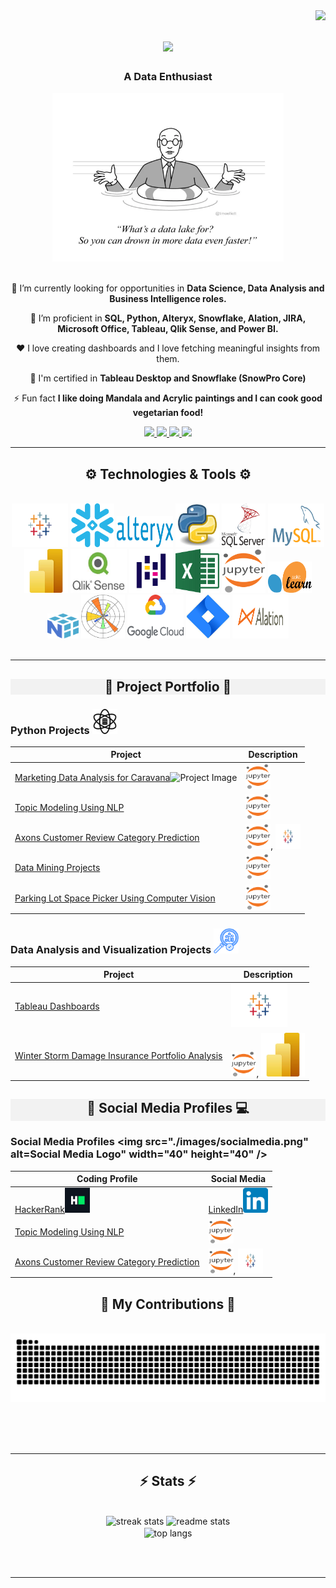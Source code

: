 <img align="right" src="https://visitor-badge.laobi.icu/badge?page_id=sirrikademani.sirrikademani" />


<h1 align="center">
    <img src="https://readme-typing-svg.herokuapp.com/?font=Righteous&size=35&center=true&vCenter=true&width=500&height=70&duration=4000&lines=Hi+There!+👋;+I'm+Siri+Kademani!;" />
</h1>


<h3 align="center">A Data Enthusiast</h3>
<div align="center">
<img src="./images/datalake.png" alt="DataLake Quote Logo" width="370" height="270" />
</div>
<br/>

<div align="center">
 
🔭 I’m currently looking for opportunities in **Data Science, Data Analysis and Business Intelligence roles.**
 
🌱 I’m proficient in **SQL, Python, Alteryx, Snowflake, Alation, JIRA, Microsoft Office, Tableau, Qlik Sense, and Power BI.**

❤️ I love creating dashboards and I love fetching meaningful insights from them.

💬 I'm certified in **Tableau Desktop and Snowflake (SnowPro Core)**

⚡ Fun fact **I like doing Mandala and Acrylic paintings and I can cook good vegetarian food!**

 </div>
 
<div align="center"> 
  <a href="mailto:skademan@asu.edu">
    <img src="https://img.shields.io/badge/Gmail-333333?style=for-the-badge&logo=gmail&logoColor=red" />
  </a>
  <a href="https://www.linkedin.com/in/sirimk/" target="_blank">
    <img src="https://img.shields.io/badge/LinkedIn-0077B5?style=for-the-badge&logo=linkedin&logoColor=white" target="_blank" />
  </a>
  <a href="https://sirrikademani.github.io/Siri_Kademani.github.io/" target="_blank">
     <img src="https://img.shields.io/badge/Portfolio-FF5722?style=for-the-badge&logo=todoist&logoColor=white" target="_blank" /> <!-- sqlite, safari, google-chrome are other good icon options -->
  </a>
  <a href="https://public.tableau.com/app/profile/siri1111/vizzes" target="_blank">
     <img src="https://img.shields.io/badge/Tableau-ECD53F?style=for-the-badge&logo=graph&logoColor=Green" target="_blank" /> <!-- sqlite, safari, google-chrome are other good icon options -->
  </a>
</div>

 <hr/>
 
</div>


<div align="center">
  <h2>⚙️ Technologies & Tools ⚙️</h2>
  <br/>
  
  <img src="./images/tableau.png" alt="Tableau" width="90" height="70" />
  <img src="./images/snowflake.png" alt="snowflake Logo" width="70" height="70" />
  <img src="./images/alteryx.png" alt="Alteryx Logo" width="90" height="50" />
  <img src="./images/python.png" alt="Python" width="70" height="70" />
  <img src="./images/sqlserver.png" alt="Microsoft SQL Logo" width="70" height="70" />
  <img src="./images/mysql.png" alt="My SQL Logo" width="90" height="70" />
  <img src="./images/powerbi.png" alt="Power BI Logo" width="70" height="70" />
  <img src="./images/qliksense.png" alt="Qlik Sense Logo" width="90" height="70" />
  <img src="./images/pandas.png" alt="Pandas Logo" width="70" height="70" />
  <img src="./images/excel.png" alt="MS Excel Logo" width="70" height="70" />
  <img src="./images/jupyter.png" alt="Jupyter logo" width="70" height="70" />
  <img src="./images/sklearn.png" alt="SKlearn Logo" width="70" height="50" />
  <img src="./images/numpy.png" alt="Numpy Logo" width="50" height="40" />
  <img src="./images/matplot.png" alt="Matplotlib Logo" width="70" height="70" />
  <img src="./images/gcp.png" alt="GCP Logo" width="90" height="70" />
  <img src="./images/jira.png" alt="Jira Logo" width="70" height="70" />
  <img src="./images/alation.png" alt="Alation Logo" width="90" height="70" />
  <br/>
</div>

<br/>

<hr/>

<div align="center">
    <h2 style="background-color: #f2f2f2;">🚀 Project Portfolio 🚀 </h2>
</div>


### Python Projects <img src="./images/datascience.png" alt="Data Science Logo" width="40" height="40" />
| Project | Description |
| --- | --- | 
| [Marketing Data Analysis for Caravana](https://github.com/YourUsername/Marketing-Data-Analysis-for-Caravana)<img src="./images/picture1.png" alt="Project Image" width="40" height="40" /> | <img src="./images/jupyter.png" alt="Jupyter logo" width="40" height="40" /> | 
| [Topic Modeling Using NLP](https://github.com/YourUsername/Topic-Modeling-Using-NLP) | <img src="./images/jupyter.png" alt="Jupyter logo" width="40" height="40" /> | 
| [Axons Customer Review Category Prediction](https://github.com/YourUsername/Axons-Customer-Review-Category-prediction) | <img src="./images/jupyter.png" alt="Jupyter logo" width="40" height="40" />, <img src="./images/tableau.png" alt="Tableau logo" width="40" height="40" /> | 
| [Data Mining Projects](https://github.com/YourUsername/DataMiningProjects) | <img src="./images/jupyter.png" alt="Jupyter logo" width="40" height="40" /> | 
| [Parking Lot Space Picker Using Computer Vision](https://github.com/YourUsername/ParkingLot-Space-Picker-Using-ComputerVision) | <img src="./images/jupyter.png" alt="Jupyter logo" width="40" height="40" /> | 

### Data Analysis and Visualization Projects <img src="./images/dataanalysis1.png" alt="Data Analysis Logo" width="40" height="40" />
| Project | Description |
| --- | --- | 
| [Tableau Dashboards](https://github.com/YourUsername/Tableau-Dashboards) | <img src="./images/tableau.png" alt="Tableau" width="90" height="70" /> | 
| [Winter Storm Damage Insurance Portfolio Analysis](https://github.com/YourUsername/Winter-Storm-Damage-Insurance-portfolio-analysis-using-Power-BI) |  <img src="./images/jupyter.png" alt="Jupyter logo" width="40" height="40" />,  <img src="./images/powerbi.png" alt="Power BI Logo" width="70" height="70" /> | 
</div>



<div align="center">
    <h2 style="background-color: #f2f2f2;">📲 Social Media Profiles  💻</h2>
</div>


### Social Media Profiles <img src="./images/socialmedia.png" alt=Social Media Logo" width="40" height="40" />
| Coding Profile | Social Media |
| --- | --- | 
| [HackerRank](https://www.hackerrank.com/profile/skademan)<img src="./images/hackerrank.png" alt="HackerRank logo" width="40" height="40" /> | [LinkedIn](https://www.linkedin.com/in/sirimk/)<img src="./images/linkedin.png" alt="linkedin logo" width="40" height="40" /> | 
| [Topic Modeling Using NLP](https://github.com/YourUsername/Topic-Modeling-Using-NLP) | <img src="./images/jupyter.png" alt="Jupyter logo" width="40" height="40" /> | 
| [Axons Customer Review Category Prediction](https://github.com/YourUsername/Axons-Customer-Review-Category-prediction) | <img src="./images/jupyter.png" alt="Jupyter logo" width="40" height="40" />, <img src="./images/tableau.png" alt="Tableau logo" width="40" height="40" /> | 

</div>
<div align="center">
  <h2>🐍 My Contributions 🐍</h2>
  <br>
  <img alt="snake eating my contributions" src="https://raw.githubusercontent.com/sirrikademani/sirrikademani/output/github-contribution-grid-snake.svg" />
  
  <br/><br/><br/>
</div>

<hr/>

<h2 align="center">⚡ Stats ⚡</h2>
<br>
<div align=center>
  <img width=390 src="https://streak-stats.demolab.com/?user=sirrikademani&count_private=true&theme=react&border_radius=10" alt="streak stats"/>
  <img width=390 src="https://github-readme-stats.vercel.app/api?username=sirrikademani&count_private=true&show_icons=true&theme=react&rank_icon=github&border_radius=10" alt="readme stats" />
  <br/>
  <img width=325 align="center" src="https://github-readme-stats.vercel.app/api/top-langs/?username=sirrikademani&hide=HTML&langs_count=8&layout=compact&theme=react&border_radius=10&size_weight=0.5&count_weight=0.5&exclude_repo=github-readme-stats" alt="top langs" />
</div>

<br/><br/>

<hr/>

<br/>

